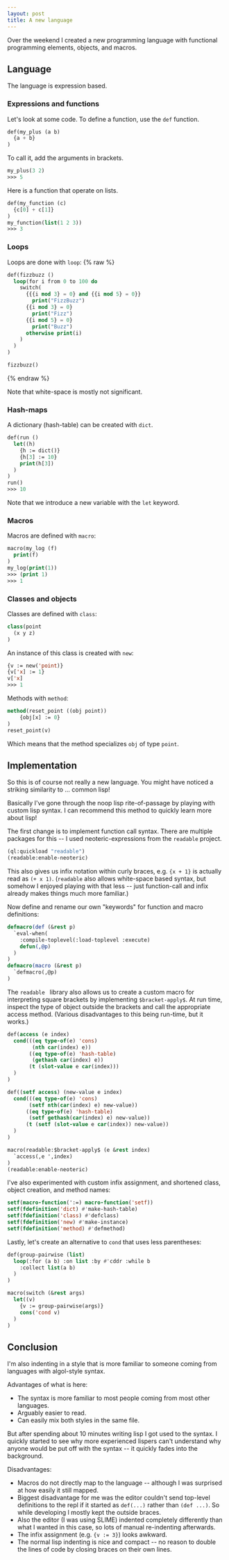 ```yaml
---
layout: post
title: A new language
---
```


Over the weekend I created a new programming language
with functional programming elements, objects, and macros.

## Language

The language is expression based. 

### Expressions and functions
Let's look at some code. To define a function,
use the `def` function.
```lisp
def(my_plus (a b)
  {a + b}
)
```

To call it, add the arguments in brackets.
```lisp
my_plus(3 2)
>>> 5
```

Here is a function that operate on lists.
```lisp
def(my_function (c)
  {c[0] + c[1]}
)
my_function(list(1 2 3))
>>> 3
```

### Loops
Loops are done with `loop`:
{% raw %}
```lisp
def(fizzbuzz ()
  loop(for i from 0 to 100 do 
    switch(
      {{{i mod 3} = 0} and {{i mod 5} = 0}}
        print("FizzBuzz")
      {{i mod 3} = 0} 
        print("Fizz")
      {{i mod 5} = 0} 
        print("Buzz")
      otherwise print(i)
    )
  )
)

fizzbuzz()
```
{% endraw %}

Note that white-space is mostly not significant.

### Hash-maps
A dictionary (hash-table) can be created with `dict`.
```lisp
def(run ()
  let((h)
    {h := dict()}
    {h[3] := 10}
    print(h[3])
  )
)
run()
>>> 10
```

Note that we introduce a new variable with the `let` keyword.

### Macros
Macros are defined with `macro`:
```lisp
macro(my_log (f) 
  print(f)
)
my_log(print(1))
>>> (print 1)
>>> 1
```

### Classes and objects 
Classes are defined with `class`:
```lisp
class(point 
  (x y z)
)
```

An instance of this class is created with `new`:
```lisp
{v := new('point)}
{v['x] := 1}
v['x]
>>> 1
```

Methods with `method`:
```lisp
method(reset_point ((obj point))
    {obj[x] := 0}
)
reset_point(v)
```
Which means that the method specializes `obj` of type `point`.

## Implementation
So this is of course not really a new language. 
You might have noticed a striking similarity to ... common lisp!

Basically I've gone through the noop lisp rite-of-passage by playing with 
custom lisp syntax. 
I can recommend this method to quickly learn more about lisp!

The first change is to implement function call syntax.
There are multiple packages for this -- I used neoteric-expressions from 
the `readable` project. 
```lisp
(ql:quickload "readable")
(readable:enable-neoteric)
```
This also gives us infix notation within curly braces, e.g. `{x + 1}`
is actually read as `(+ x 1)`.
(`readable` also allows white-space based syntax, but somehow I enjoyed playing 
with that less -- just function-call and infix already makes things much more 
familiar.)

Now define and rename our own "keywords" for function and macro definitions:
```lisp
defmacro(def (&rest p)
  `eval-when(
    :compile-toplevel(:load-toplevel :execute)
    defun(,@p)
  )
)
defmacro(macro (&rest p)
  `defmacro(,@p)
)
```

The `readable ` library also allows us to create a custom 
macro for interpreting square brackets by implementing `$bracket-apply$`.
At run time, inspect the type of object outside the brackets and
call the appropriate access method.
(Various disadvantages to this being run-time, but it works.)

```lisp
def(access (e index)
  cond(((eq type-of(e) 'cons)
        (nth car(index) e))
       ((eq type-of(e) 'hash-table)
        (gethash car(index) e))
       (t (slot-value e car(index)))
  )
)

def((setf access) (new-value e index)
  cond(((eq type-of(e) 'cons)
       (setf nth(car(index) e) new-value))
      ((eq type-of(e) 'hash-table)
       (setf gethash(car(index) e) new-value))
      (t (setf (slot-value e car(index)) new-value))
  )
)

macro(readable:$bracket-apply$ (e &rest index)
  `access(,e ',index)
)
(readable:enable-neoteric)
```

I've also experimented with custom infix assignment, 
and shortened class, object creation, and method names:
```lisp
setf(macro-function(':=) macro-function('setf))
setf(fdefinition('dict) #'make-hash-table)
setf(fdefinition('class) #'defclass)
setf(fdefinition('new) #'make-instance)
setf(fdefinition('method) #'defmethod)
```

Lastly, let's create an alternative to `cond` that uses less parentheses:
```lisp
def(group-pairwise (list)
  loop(:for (a b) :on list :by #'cddr :while b 
    :collect list(a b)
  )
)

macro(switch (&rest args)
  let((v)
    {v := group-pairwise(args)}
    cons('cond v)
  )
)
```

## Conclusion
I'm also indenting in a style that is more familiar to someone 
coming from languages with algol-style syntax.

Advantages of what is here:
- The syntax is more familiar to most people coming from most other languages.
- Arguably easier to read.
- Can easily mix both styles in the same file.

But after spending about 10 minutes writing lisp I got used to the syntax.
I quickly started to see why more experienced lispers can't understand 
why anyone would be put off with the syntax -- it quickly fades into the background.

Disadvantages:
- Macros do not directly map to the language -- although I was surprised at how easily it still mapped.
- Biggest disadvantage for me was the editor couldn't send top-level 
 definitions to the repl if it started as `def(...)` 
 rather than `(def ...)`. So while developing I mostly kept the outside braces.
- Also the editor (I was using SLIME) indented completely differently than what I wanted in this case, so lots of manual re-indenting afterwards.
- The infix assignment (e.g. `{v := 3}`) looks awkward.
- The normal lisp indenting is nice and compact -- no reason to double the lines of code by closing braces on their own lines.

